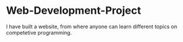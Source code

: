 # Web-Development-Project

I have built a website, from where anyone can learn different topics on competetive programming.
